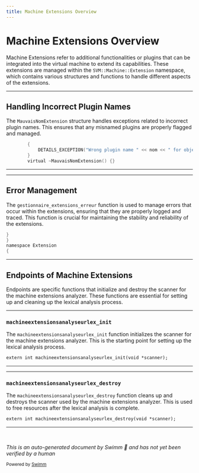 ```yaml
---
title: Machine Extensions Overview
---
```

# Machine Extensions Overview

Machine Extensions refer to additional functionalities or plugins that can be integrated into the virtual machine to extend its capabilities. These extensions are managed within the <SwmToken path="src/machine/extensions/description.h" pos="1110:6:10" line-data="namespace SVM_Extension = SVM::Machine::Extension;">`SVM::Machine::Extension`</SwmToken> namespace, which contains various structures and functions to handle different aspects of the extensions.

<SwmSnippet path="/src/machine/extensions/description.h" line="49">

---

## Handling Incorrect Plugin Names

The <SwmToken path="src/machine/extensions/description.h" pos="52:4:4" line-data="		virtual ~MauvaisNomExtension() {}">`MauvaisNomExtension`</SwmToken> structure handles exceptions related to incorrect plugin names. This ensures that any misnamed plugins are properly flagged and managed.

```c
		{
			DETAILS_EXCEPTION("Wrong plugin name " << nom << " for object in plugin " << extension << " configuration, line " << ligne);
		}
		virtual ~MauvaisNomExtension() {}
```

---

</SwmSnippet>

<SwmSnippet path="/src/machine/extensions/gestionnaire/gestionnaire.h" line="42">

---

## Error Management

The `gestionnaire_extensions_erreur` function is used to manage errors that occur within the extensions, ensuring that they are properly logged and traced. This function is crucial for maintaining the stability and reliability of the extensions.

```c
}
}
namespace Extension
{
```

---

</SwmSnippet>

## Endpoints of Machine Extensions

Endpoints are specific functions that initialize and destroy the scanner for the machine extensions analyzer. These functions are essential for setting up and cleaning up the lexical analysis process.

<SwmSnippet path="/src/machine/extensions/analyseur/analyseur.syn.ypp" line="29">

---

### <SwmToken path="src/machine/extensions/analyseur/analyseur.syn.ypp" pos="29:4:4" line-data="extern int machineextensionsanalyseurlex_init(void *scanner);">`machineextensionsanalyseurlex_init`</SwmToken>

The <SwmToken path="src/machine/extensions/analyseur/analyseur.syn.ypp" pos="29:4:4" line-data="extern int machineextensionsanalyseurlex_init(void *scanner);">`machineextensionsanalyseurlex_init`</SwmToken> function initializes the scanner for the machine extensions analyzer. This is the starting point for setting up the lexical analysis process.

```ypp
extern int machineextensionsanalyseurlex_init(void *scanner);
```

---

</SwmSnippet>

<SwmSnippet path="/src/machine/extensions/analyseur/analyseur.syn.ypp" line="30">

---

### <SwmToken path="src/machine/extensions/analyseur/analyseur.syn.ypp" pos="30:4:4" line-data="extern int machineextensionsanalyseurlex_destroy(void *scanner);">`machineextensionsanalyseurlex_destroy`</SwmToken>

The <SwmToken path="src/machine/extensions/analyseur/analyseur.syn.ypp" pos="30:4:4" line-data="extern int machineextensionsanalyseurlex_destroy(void *scanner);">`machineextensionsanalyseurlex_destroy`</SwmToken> function cleans up and destroys the scanner used by the machine extensions analyzer. This is used to free resources after the lexical analysis is complete.

```ypp
extern int machineextensionsanalyseurlex_destroy(void *scanner);
```

---

</SwmSnippet>

&nbsp;

*This is an auto-generated document by Swimm 🌊 and has not yet been verified by a human*

<SwmMeta version="3.0.0" repo-id="Z2l0aHViJTNBJTNBc3ZtLTIuNy4yMDI0MTEwNyUzQSUzQVN3aW1tLURlbW8=" repo-name="svm-2.7.20241107"><sup>Powered by [Swimm](/)</sup></SwmMeta>
